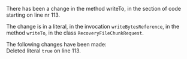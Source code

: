 There has been a change in the method writeTo, in the section of code starting on line nr 113.
  
The change is in a literal, in the invocation ```writeBytesReference```, in the method ```writeTo```, in the class ```RecoveryFileChunkRequest```.
  
The following changes have been made:  
Deleted literal ```true``` on line 113.  
